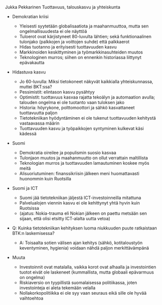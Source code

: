 
Jukka Pekkarinen
Tuottavuus, talouskasvu ja yhteiskunta

* Demokratian kriisi
    - Yleisesti syytetään globalisaatiota ja maahanmuuttoa, mutta sen
      ongelmallisuudesta ei ole näyttöä
    - Tuloerot ovat kärjistyneet 80-luvulta lähtien; sekä funktionaalinen
      tulonjako (palkkojen ja voittojen suhde) että palkkaerot
    - Hidas tuotanno ja erityisesti tuottavuuden kasvu
    - Markkinoiden keskittyminen ja työmarkkinasuhteiden muutos
    - Teknologinen murros; siihen on ennenkin historiassa liittynyt epävakautta

* Hidastuva kasvu
    - Jo 60-luvulla: Miksi tietokoneet näkyvät kaikkialla yhteiskunnassa,
      muttei BKT:ssa?
    - Pessimistit: elintason kasvu pysähtyy
    - Optimistit: tuottavuus kasvaa rajatta tekoälyn ja automaation avulla;
      talouden ongelma ei ole tuotanto vaan tuloksen jako
    - Historia: höyrykone, polttomoottori ja sähkö kasvattaneet tuottavuutta
      paljon
    - Tietotekniikan hyödyntäminen ei ole tukenut tuottavuuden kehitystä
      vastaavassa määrin
    - Tuottavuuden kasvu ja työpaikkojen syntyminen kulkevat käsi kädessä

* Suomi
    - Demokratia oireilee ja populismin suosio kasvaa
    - Tulonjaon muutos ja maahanmuutto on ollut verrattain maltillista
    - Teknologian murros ja tuottavuuden lamautuminen koskee myös meitä
    - Alisuoriutuminen: finanssikriisin jälkeen meni huomattavasti huonommin
      kuin Ruotsilla

* Suomi ja ICT
    - Suomi jää tietotekniikan jäljestä ICT-investoinneilla mitattuna
    - Palvelualojen viennin kasvu ei ole kehittynyt yhtä hyvin kuin Ruotsissa
    - (ajatus: Nokia-trauma eli Nokian jälkeen on paettu metsään sen sijaan,
      että olisi etsitty ICT-alalta uutta vetoa)

* Q: Kuinka tietotekniikan kehityksen luoma niukkuuden puute ratkaistaan BTK:n
     laskemisessa?
    - A: Toisaalta sotien välisen ajan kehitys (sähkö, kotitaloustyön
      keventyminen, hygienia) voidaan nähdä paljon merkittävämpänä

* Muuta
    - Investoinnit ovat matalalla, vaikka korot ovat alhaalla ja investointien
      tuotot eivät ole laskeneet (kummallista, mutta globaali epävarmuus on
      ongelma)
    - Riskiaversio on tyypillistä suomalaisessa politiikassa, joten
      investointeja ei aleta tekemään velalla
    - Nollakorkopolitiikka ei ole syy vaan seuraus eikä sille ole hyvää
      vaihtoehtoa
